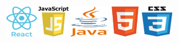 <!-- - 👋 Hi, I’m @GitUserVivek
- 👀 Interested To learn Programming Languages 
- 💻 Looking For Job Opportunity
 --> 
<span><img  height="80px" width="80px"  src="https://github.com/GitUserVivek/GitUserVivek/blob/main/react.png" />
<span><img  height="80px" width="80px"  src="https://github.com/GitUserVivek/GitUserVivek/blob/main/javascript.png" /></span>
<span><img  height="80px" width="100px"  src="https://github.com/GitUserVivek/GitUserVivek/blob/main/java.png" /></span>
<span><img  height="80px" width="80px"  src="https://github.com/GitUserVivek/GitUserVivek/blob/main/html.png" /></span>
<span><img  height="80px" width="80px"  src="https://github.com/GitUserVivek/GitUserVivek/blob/main/css.png" /></span>
